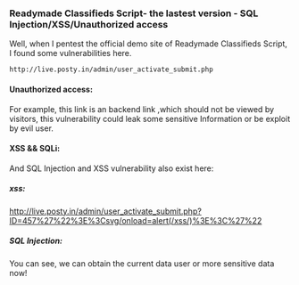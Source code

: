 ### Readymade Classifieds Script- the lastest version - SQL Injection/XSS/Unauthorized access

Well,  when I pentest the official demo site of Readymade Classifieds Script, I found some vulnerabilities here.

```
http://live.posty.in/admin/user_activate_submit.php
```

#### Unauthorized access:

For example, this link is an backend link ,which should not be viewed by visitors, this vulnerability could leak some sensitive Information or be exploit by evil user.

#### XSS && SQLi:

And  SQL Injection and XSS vulnerability also exist here:

##### xss:

http://live.posty.in/admin/user_activate_submit.php?ID=457%27%22%3E%3Csvg/onload=alert(/xss/)%3E%3C%27%22




##### SQL Injection:


You can see,  we can obtain the current data user or more sensitive data now!


